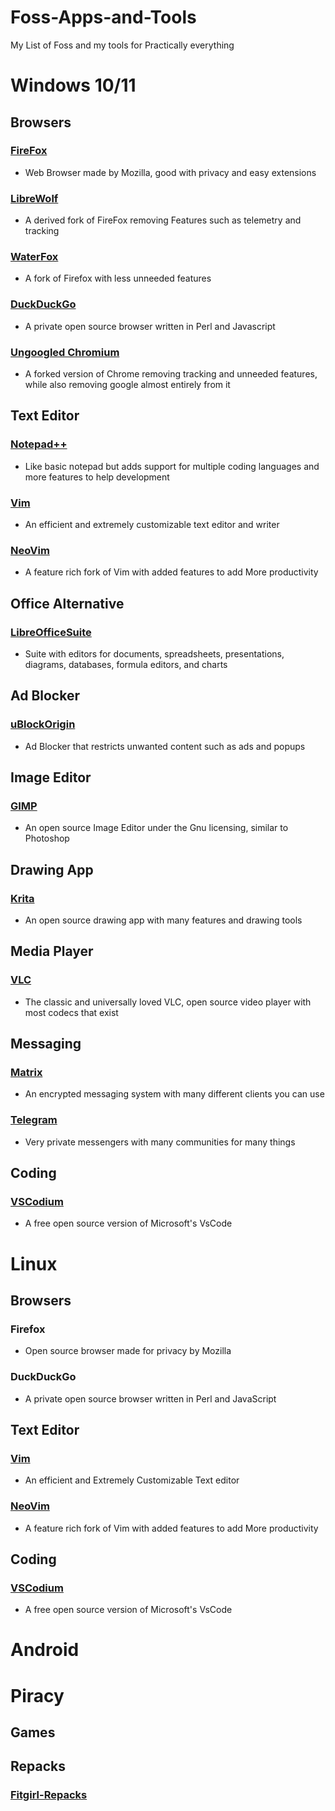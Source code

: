 # Foss-Apps-and-Tools
My List of Foss and my tools for Practically everything 






# Windows 10/11

## Browsers

### [FireFox](https://www.firefox.com/en-US/) 
- Web Browser made by Mozilla, good with privacy and easy extensions

### [LibreWolf](https://librewolf.net/installation/windows/) 
- A derived fork of FireFox removing Features such as telemetry and tracking

### [WaterFox](https://www.waterfox.net/)
- A fork of Firefox with less unneeded features

### [DuckDuckGo](https://duckduckgo.com/windows?origin=funnel_home_google)
- A private open source browser written in Perl and Javascript

### [Ungoogled Chromium](https://github.com/ungoogled-software/ungoogled-chromium-windows)
- A forked version of Chrome removing tracking and unneeded features, while also removing google almost entirely from it



## Text Editor

### [Notepad++](https://notepad-plus-plus.org/)
- Like basic notepad but adds support for multiple coding languages and more features to help development

### [Vim](https://www.vim.org/download.php)
- An efficient and extremely customizable text editor and writer

### [NeoVim](https://neovim.io/)
- A feature rich fork of Vim with added features to add More productivity



## Office Alternative

### [LibreOfficeSuite](https://www.libreoffice.org/download/download-libreoffice/?type=win-x86_64&version=25.2.5&lang=en-US)
- Suite with editors for documents, spreadsheets, presentations, diagrams, databases, formula editors, and charts



## Ad Blocker

### [uBlockOrigin](https://github.com/gorhill/uBlock)
- Ad Blocker that restricts unwanted content such as ads and popups 


## Image Editor

### [GIMP](https://www.gimp.org/)
- An open source Image Editor under the Gnu licensing, similar to Photoshop


## Drawing App
### [Krita](https://krita.org/en/download/)
- An open source drawing app with many features and drawing tools


## Media Player

### [VLC](https://code.videolan.org/videolan/vlc)
- The classic and universally loved VLC, open source video player with most codecs that exist



## Messaging 

### [Matrix](https://matrix.org/)
- An encrypted messaging system with many different clients you can use

### [Telegram](https://telegram.org/)
- Very private messengers with many communities for many things



## Coding

### [VSCodium](https://vscodium.com/)
- A free open source version of Microsoft's VsCode










# Linux

## Browsers

### Firefox
- Open source browser made for privacy by Mozilla

### DuckDuckGo
- A private open source browser written in Perl and JavaScript



## Text Editor

### [Vim](https://www.vim.org/download.php)
- An efficient and Extremely Customizable Text editor

### [NeoVim](https://neovim.io/)
- A feature rich fork of Vim with added features to add More productivity



## Coding

### [VSCodium](https://vscodium.com/)
- A free open source version of Microsoft's VsCode






















# Android























# Piracy






## Games

## Repacks

### [Fitgirl-Repacks](https://fitgirl-repacks.site/)

